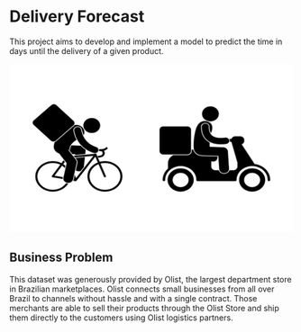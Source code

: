 # Delivery Forecast

This project aims to develop and implement a model to predict the time in days until the delivery of a given product.

<div align="center">
    <img alt="churn" src="reports/figures/terra-empresas-entrega-delivery-interno.jpg" width="100%" height="300">
</div>

## Business Problem

This dataset was generously provided by Olist, the largest department store in Brazilian marketplaces. Olist connects small businesses from all over Brazil to channels without hassle and with a single contract. Those merchants are able to sell their products through the Olist Store and ship them directly to the customers using Olist logistics partners.

